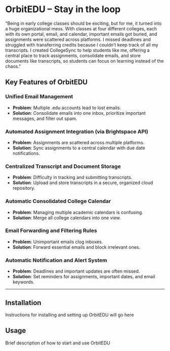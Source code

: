 # OrbitEDU – Stay in the loop




"Being in early college classes should be exciting, but for me, it turned into a huge organizational mess. With classes at four different colleges, each with its own portal, email, and calendar, important emails got buried, and assignments were scattered across platforms. I missed deadlines and struggled with transferring credits because I couldn’t keep track of all my transcripts. I created CollegeSync to help students like me, offering a central place to track assignments, consolidate emails, and store documents like transcripts, so students can focus on learning instead of the chaos."


## Key Features of OrbitEDU


### Unified Email Management
- **Problem**: Multiple .edu accounts lead to lost emails.
- **Solution**: Consolidate emails into one inbox, prioritize important messages, and filter out spam.


### Automated Assignment Integration (via Brightspace API)
- **Problem**: Assignments are scattered across multiple platforms.
- **Solution**: Sync assignments to a central calendar with due date notifications.


### Centralized Transcript and Document Storage
- **Problem**: Difficulty in tracking and submitting transcripts.
- **Solution**: Upload and store transcripts in a secure, organized cloud repository.


### Automatic Consolidated College Calendar
- **Problem**: Managing multiple academic calendars is confusing.
- **Solution**: Merge all college calendars into one view.


### Email Forwarding and Filtering Rules
- **Problem**: Unimportant emails clog inboxes.
- **Solution**: Forward essential emails and block irrelevant ones.


### Automatic Notification and Alert System
- **Problem**: Deadlines and important updates are often missed.
- **Solution**: Set reminders for assignments, important dates, and email keywords.


---


## Installation


Instructions for installing and setting up OrbitEDU will go here


## Usage


Brief description of how to start and use OrbitEDU
